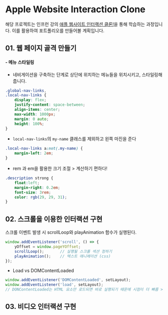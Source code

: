 # Apple Website Interaction Clone

 해당 프로젝트는 인프런 강의 [애플 웹사이트 인터랙션 클론!](https://www.inflearn.com/course/%EC%95%A0%ED%94%8C-%EC%9B%B9%EC%82%AC%EC%9D%B4%ED%8A%B8-%EC%9D%B8%ED%84%B0%EB%9E%99%EC%85%98-%ED%81%B4%EB%A1%A0)을 통해 학습하는 과정입니다. 이를 활용하여 포트폴리오를 만들어볼 계획입니다.



## 01. 웹 페이지 골격 만들기

#### - 메뉴 스타일링

- 네비게이션을 구축하는 단계로 상단에 위치하는 메뉴들을 위치시키고, 스타일링해줍니다.

```CSS
.global-nav-links,
.local-nav-links {
    display: flex;
    justify-content: space-between;
    align-items: center;
    max-width: 1000px;
    margin: 0 auto;
    height: 100%;
}
```

- `local-nav-links`의 `my-name` 클래스를 제외하고 왼쪽 마진을 준다

```CSS
.local-nav-links a:not(.my-name) {
    margin-left: 2em;
}
```

- rem 과 em을 활용한 크기 조절 > 계산하기 편하다!

```css
.description strong {
    float:left;
    margin-right: 0.2em;
    font-size: 3rem;
    color: rgb(29, 29, 31);
}
```



## 02. 스크롤을 이용한 인터랙션 구현

스크롤 이벤트 발생 시 scrollLoop와 playAnimation 함수가 실행된다. 

```js
window.addEventListener('scroll', () => {
    yOffset = window.pageYOffset;
    scrollLoop();		// 실행될 스크롤 섹션 정하기
    playAnimation();	// 텍스트 애니메이션 (css)
});
```



- Load vs DOMContentLoaded

```js
window.addEventListener('DOMContentLoaded', setLayout);
window.addEventListener('load', setLayout);
// DONContentLoaded는 HTML 요소만 로드되면 바로 실행되기 때문에 시점이 더 빠름 > 현직에서 더 많이 쓰임
```



## 03. 비디오 인터랙션 구현

